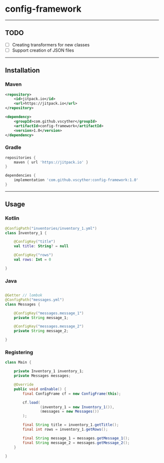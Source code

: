 # config-framework

---

## TODO

- [ ] Creating transformers for new classes
- [ ] Support creation of JSON files

---

## Installation

### Maven

```xml
<repository>
    <id>jitpack.io</id>
    <url>https://jitpack.io</url>
</repository>
```

```xml
<dependency>
    <groupId>com.github.vscyther</groupId>
    <artifactId>config-framework</artifactId>
    <version>1.0</version>
</dependency>
```

### Gradle

```gradle
repositories {
    maven { url 'https://jitpack.io' }
}
```

```gradle
dependencies {
    implementation 'com.github.vscyther:config-framework:1.0'
}
```

---

## Usage

### Kotlin

```kotlin
@ConfigPath("inventories/inventory_1.yml")
class Inventory_1 {

    @ConfigKey("title")
    val title: String? = null

    @ConfigKey("rows")
    val rows: Int = 0

}
```

### Java

```java

@Getter // lombok
@ConfigPath("messages.yml")
class Messages {

    @ConfigKey("messages.message_1")
    private String message_1;

    @ConfigKey("messages.message_2")
    private String message_2;

}
```

### Registering

```java
class Main {

    private Inventory_1 inventory_1;
    private Messages messages;

    @Override
    public void onEnable() {
        final ConfigFrame cf = new ConfigFrame(this);

        cf.load(
                (inventory_1 = new Inventory_1()),
                (messages = new Messages())
        );

        final String title = inventory_1.getTitle();
        final int rows = inventory_1.getRows();

        final String message_1 = messages.getMessage_1();
        final String message_2 = messages.getMessage_2();
    }

}
```
